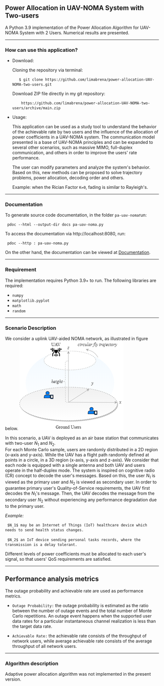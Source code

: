 ## Power Allocation in UAV-NOMA System with Two-users

A Python 3.9 implementation of the Power Allocation Algorithm for UAV-NOMA System with 2 Users. 
Numerical results are presented. 



---------------------------------
### How can use this application? 


- Download:

     Cloning the repository via terminal:
	 
		 $ git clone https://github.com/limabrena/power-allocation-UAV-NOMA-two-users.git

		
     Download ZIP file directly in my git repository:
	 
	      https://github.com/limabrena/power-allocation-UAV-NOMA-two-users/archive/main.zip
		  
	  
- Usage: 

	This application can be used as a study tool to understand the 
	behavior of the achievable rate by two users and the influence
	of the allocation of power coefficients in a UAV-NOMA system. 
	The communication model presented is a base of UAV-NOMA principles and 
	can be expanded to several other scenarios, such as massive MIMO, 
	full-duplex communication, and others in order to 
	improve the users' rate performance.
		
	The user can modify parameters and analyze the system's behavior. 
	Based on this, new methods can be proposed to solve trajectory problems, 
	power allocation, decoding order and others.
	
	Example: when the Rician Factor `K=0`, fading is similar to Rayleigh's.
	
----------------
### Documentation

To generate source code documentation, in the folder `pa-uav-noma`run: 
	
	 pdoc --html --output-dir docs pa-uav-noma.py
		
To access the documentation via http://localhost:8080, run:

	 pdoc --http : pa-uav-noma.py
	 
On the other hand, the documentation can be viewed at [Documentation](https://limabrena.github.io/docs/pa-uav-noma.html).
 
----------------
### Requirement


The implementation requires Python 3.9+ to run.
The following libraries are required:

 - `numpy` 
 - `matplotlib.pyplot`
 - `math`
 - `random`

-------------------------
### Scenario Description


We consider a uplink UAV-aided NOMA network, as illustrated in figure below. 
![System model.](pa-uav-noma/figures/UAV_system_model.png)

In this scenario, a UAV is deployed as an air base station that communicates with two-user $N_1$ and $N_2$.  
For each Monte Carlo sample, users are randomly distributed in a 2D region (x-axis and y-axis). 
While the UAV has a flight path randomly defined at points in a circle, in a 3D region (x-axis, y-axis and z-axis).
We consider that each node is equipped with a single antenna and both UAV and users operate in the half-duplex mode.
The system is inspired on cognitive radio (CR) concept to decode the user's messages.
Based on this, the user $N_1$ is viewed as the primary user and $N_2$ is viewed as secondary user.
In order to guarantee primary user's Quality-of-Service requirements, the UAV first decodes the $N_1$'s message.
Then, the UAV decodes the message from the secondary user $N_2$ without experiencing any performance degradation due to the primary user.

*Example:*

	 $N_1$ may be an Internet of Things (IoT) healthcare device which needs to send health status changes.

	 $N_2$ an IoT device sending personal tasks records, where the transmission is a delay tolerant.

Different levels of power coefficients must be allocated to each user's signal, so that users' QoS requirements are satisfied.


 
-------------------------------
## Performance analysis metrics
The outage probability and achievable rate are used as performance metrics. 

- `Outage Probability:` the outage probability is estimated as the ratio between the number of outage events and 
   the total number of Monte Carlo repetitions. An outage event happens when the supported user data rates for a particular 
   instantaneous channel realization is less than the target data rate. 
   
- `Achievable Rate:` the achievable rate consists of the throughput of network users, while average achievable rate 
   consists of the average throughput of all network users.
   
-------------------------
### Algorithm description


Adaptive power allocation algorithm was not implemented in the present version.

